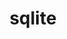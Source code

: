 ---
title: "sqlite"
layout: cache
categories: [package, develop-2023-05-21]
meta: {"versions": ["3.40.1"], "compilers": ["gcc@=11.1.0", "gcc@=11.3.0", "gcc@=12.1.0", "gcc@=12.3.0", "gcc@=7.3.1", "gcc@=7.5.0", "oneapi@=2023.0.0"], "oss": ["amzn2", "ubuntu18.04", "ubuntu20.04", "ubuntu22.04"], "platforms": ["linux"], "targets": ["aarch64", "neoverse_n1", "neoverse_v1", "ppc64le", "x86_64", "x86_64_v3"], "stacks": ["aws-ahug", "aws-ahug-aarch64", "aws-isc", "aws-isc-aarch64", "aws-pcluster-neoverse_n1", "aws-pcluster-neoverse_v1", "build_systems", "data-vis-sdk", "e4s", "e4s-oneapi", "e4s-power", "gpu-tests", "ml-linux-x86_64-cpu", "ml-linux-x86_64-cuda", "ml-linux-x86_64-rocm", "radiuss", "radiuss-aws", "radiuss-aws-aarch64", "root", "tutorial"], "num_specs": 10, "num_specs_by_stack": {"aws-isc-aarch64": 2, "radiuss-aws-aarch64": 2, "aws-ahug-aarch64": 2, "root": 10, "aws-isc": 1, "radiuss-aws": 1, "aws-ahug": 1, "aws-pcluster-neoverse_n1": 1, "aws-pcluster-neoverse_v1": 1, "build_systems": 1, "radiuss": 1, "e4s-power": 1, "gpu-tests": 1, "data-vis-sdk": 1, "e4s": 1, "e4s-oneapi": 1, "ml-linux-x86_64-rocm": 1, "ml-linux-x86_64-cuda": 1, "ml-linux-x86_64-cpu": 1, "tutorial": 2}}
spec_details: [{"hash": "fk4xblng2ihd6cxr3zkkdelbfbk5z3nk", "compiler": "gcc@=7.3.1", "versions": ["3.40.1"], "os": "amzn2", "platform": "linux", "target": "aarch64", "variants": ["build_system=autotools", "+column_metadata", "+dynamic_extensions", "+fts", "~functions", "+rtree"], "stacks": ["aws-isc-aarch64", "radiuss-aws-aarch64", "aws-ahug-aarch64", "root"], "size": "-", "tarball": "https://binaries.spack.io/releases/develop-2023-05-21/build_cache/linux-amzn2-aarch64/gcc-7.3.1/sqlite-3.40.1/linux-amzn2-aarch64-gcc-7.3.1-sqlite-3.40.1-fk4xblng2ihd6cxr3zkkdelbfbk5z3nk.spack"}, {"hash": "ctaef3j2jiqdptqbh4wfv6n4636r3igh", "compiler": "gcc@=7.3.1", "versions": ["3.40.1"], "os": "amzn2", "platform": "linux", "target": "neoverse_n1", "variants": ["build_system=autotools", "+column_metadata", "+dynamic_extensions", "+fts", "~functions", "+rtree"], "stacks": ["aws-isc-aarch64", "radiuss-aws-aarch64", "aws-ahug-aarch64", "root"], "size": "-", "tarball": "https://binaries.spack.io/releases/develop-2023-05-21/build_cache/linux-amzn2-neoverse_n1/gcc-7.3.1/sqlite-3.40.1/linux-amzn2-neoverse_n1-gcc-7.3.1-sqlite-3.40.1-ctaef3j2jiqdptqbh4wfv6n4636r3igh.spack"}, {"hash": "agndlp6aw4uczq5andtb44t5upraqmfh", "compiler": "gcc@=7.3.1", "versions": ["3.40.1"], "os": "amzn2", "platform": "linux", "target": "x86_64_v3", "variants": ["build_system=autotools", "+column_metadata", "+dynamic_extensions", "+fts", "~functions", "+rtree"], "stacks": ["aws-isc", "root", "radiuss-aws", "aws-ahug"], "size": "-", "tarball": "https://binaries.spack.io/releases/develop-2023-05-21/build_cache/linux-amzn2-x86_64_v3/gcc-7.3.1/sqlite-3.40.1/linux-amzn2-x86_64_v3-gcc-7.3.1-sqlite-3.40.1-agndlp6aw4uczq5andtb44t5upraqmfh.spack"}, {"hash": "vbmfh3vhafc6nz3wp4tnpnb7cp2vno3k", "compiler": "gcc@=12.3.0", "versions": ["3.40.1"], "os": "amzn2", "platform": "linux", "target": "neoverse_v1", "variants": ["build_system=autotools", "+column_metadata", "+dynamic_extensions", "+fts", "~functions", "+rtree"], "stacks": ["aws-pcluster-neoverse_n1", "root", "aws-pcluster-neoverse_v1"], "size": "-", "tarball": "https://binaries.spack.io/releases/develop-2023-05-21/build_cache/linux-amzn2-neoverse_v1/gcc-12.3.0/sqlite-3.40.1/linux-amzn2-neoverse_v1-gcc-12.3.0-sqlite-3.40.1-vbmfh3vhafc6nz3wp4tnpnb7cp2vno3k.spack"}, {"hash": "cobe3bvb37ngertvc2amqea2xbf7okmd", "compiler": "gcc@=7.5.0", "versions": ["3.40.1"], "os": "ubuntu18.04", "platform": "linux", "target": "x86_64_v3", "variants": ["build_system=autotools", "+column_metadata", "+dynamic_extensions", "+fts", "~functions", "+rtree"], "stacks": ["build_systems", "root", "radiuss"], "size": "-", "tarball": "https://binaries.spack.io/releases/develop-2023-05-21/build_cache/linux-ubuntu18.04-x86_64_v3/gcc-7.5.0/sqlite-3.40.1/linux-ubuntu18.04-x86_64_v3-gcc-7.5.0-sqlite-3.40.1-cobe3bvb37ngertvc2amqea2xbf7okmd.spack"}, {"hash": "ddp2i2lfr2kzxnslv66g7cz4vrhgwhc4", "compiler": "gcc@=11.1.0", "versions": ["3.40.1"], "os": "ubuntu20.04", "platform": "linux", "target": "ppc64le", "variants": ["build_system=autotools", "+column_metadata", "+dynamic_extensions", "+fts", "~functions", "+rtree"], "stacks": ["e4s-power", "root"], "size": "-", "tarball": "https://binaries.spack.io/releases/develop-2023-05-21/build_cache/linux-ubuntu20.04-ppc64le/gcc-11.1.0/sqlite-3.40.1/linux-ubuntu20.04-ppc64le-gcc-11.1.0-sqlite-3.40.1-ddp2i2lfr2kzxnslv66g7cz4vrhgwhc4.spack"}, {"hash": "es7atqpwzg2aittlcakl2j5z3jd343vd", "compiler": "gcc@=11.1.0", "versions": ["3.40.1"], "os": "ubuntu20.04", "platform": "linux", "target": "x86_64_v3", "variants": ["build_system=autotools", "+column_metadata", "+dynamic_extensions", "+fts", "~functions", "+rtree"], "stacks": ["gpu-tests", "root", "data-vis-sdk", "e4s"], "size": "-", "tarball": "https://binaries.spack.io/releases/develop-2023-05-21/build_cache/linux-ubuntu20.04-x86_64_v3/gcc-11.1.0/sqlite-3.40.1/linux-ubuntu20.04-x86_64_v3-gcc-11.1.0-sqlite-3.40.1-es7atqpwzg2aittlcakl2j5z3jd343vd.spack"}, {"hash": "k3l5sszenyw7rg65dqtvjkucxs6auoho", "compiler": "oneapi@=2023.0.0", "versions": ["3.40.1"], "os": "ubuntu20.04", "platform": "linux", "target": "x86_64", "variants": ["build_system=autotools", "+column_metadata", "+dynamic_extensions", "+fts", "~functions", "+rtree"], "stacks": ["e4s-oneapi", "root"], "size": "-", "tarball": "https://binaries.spack.io/releases/develop-2023-05-21/build_cache/linux-ubuntu20.04-x86_64/oneapi-2023.0.0/sqlite-3.40.1/linux-ubuntu20.04-x86_64-oneapi-2023.0.0-sqlite-3.40.1-k3l5sszenyw7rg65dqtvjkucxs6auoho.spack"}, {"hash": "ismbqj3jqkptdvbhcleb352y55pozdn4", "compiler": "gcc@=11.3.0", "versions": ["3.40.1"], "os": "ubuntu22.04", "platform": "linux", "target": "x86_64_v3", "variants": ["build_system=autotools", "+column_metadata", "+dynamic_extensions", "+fts", "~functions", "+rtree"], "stacks": ["ml-linux-x86_64-rocm", "ml-linux-x86_64-cuda", "ml-linux-x86_64-cpu", "tutorial", "root"], "size": "-", "tarball": "https://binaries.spack.io/releases/develop-2023-05-21/build_cache/linux-ubuntu22.04-x86_64_v3/gcc-11.3.0/sqlite-3.40.1/linux-ubuntu22.04-x86_64_v3-gcc-11.3.0-sqlite-3.40.1-ismbqj3jqkptdvbhcleb352y55pozdn4.spack"}, {"hash": "at2vwsul2nsxzju2i4po34mkxh4ixo36", "compiler": "gcc@=12.1.0", "versions": ["3.40.1"], "os": "ubuntu22.04", "platform": "linux", "target": "x86_64_v3", "variants": ["build_system=autotools", "+column_metadata", "+dynamic_extensions", "+fts", "~functions", "+rtree"], "stacks": ["tutorial", "root"], "size": "-", "tarball": "https://binaries.spack.io/releases/develop-2023-05-21/build_cache/linux-ubuntu22.04-x86_64_v3/gcc-12.1.0/sqlite-3.40.1/linux-ubuntu22.04-x86_64_v3-gcc-12.1.0-sqlite-3.40.1-at2vwsul2nsxzju2i4po34mkxh4ixo36.spack"}]
---